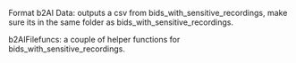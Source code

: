Format b2AI Data: outputs a csv from bids_with_sensitive_recordings,
make sure its in the same folder as bids_with_sensitive_recordings.

b2AIFilefuncs: a couple of helper functions for 
bids_with_sensitive_recordings.
